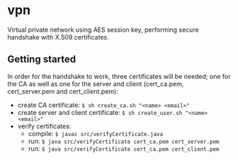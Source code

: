 # vpn

Virtual private network using AES session key, performing secure handshake with X.509 certificates.

## Getting started

In order for the handshake to work, three certificates will be needed; one for the CA as well as one for the server and client (cert_ca.pem, cert_server.pem and cert_client.pem):
* create CA certificate: `$ sh create_ca.sh "<name> <email>"`
* create server and client certificate: `$ sh create_user.sh "<name> <email>"`
* verify certificates: 
  * compile: `$ javac src/verifyCertificate.java` 
  * run: `$ java src/verifyCertificate cert_ca.pem cert_server.pem`
  * run: `$ java src/verifyCertificate cert_ca.pem cert_client.pem`
